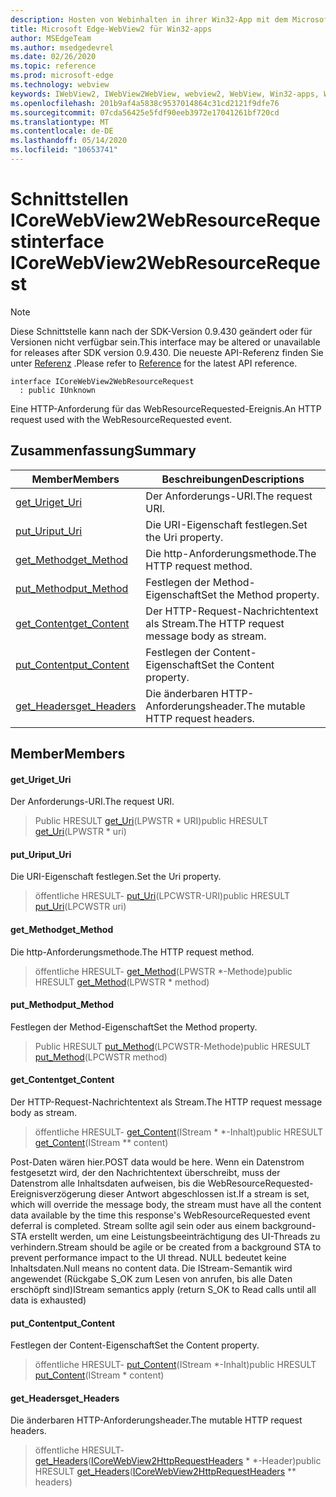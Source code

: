 ```yaml
---
description: Hosten von Webinhalten in ihrer Win32-App mit dem Microsoft Edge WebView2-Steuerelement
title: Microsoft Edge-WebView2 für Win32-apps
author: MSEdgeTeam
ms.author: msedgedevrel
ms.date: 02/26/2020
ms.topic: reference
ms.prod: microsoft-edge
ms.technology: webview
keywords: IWebView2, IWebView2WebView, webview2, WebView, Win32-apps, Win32, Edge, ICoreWebView2, ICoreWebView2Host, Browser-Steuerelement, Edge-HTML
ms.openlocfilehash: 201b9af4a5838c9537014864c31cd2121f9dfe76
ms.sourcegitcommit: 07cda56425e5fdf90eeb3972e17041261bf720cd
ms.translationtype: MT
ms.contentlocale: de-DE
ms.lasthandoff: 05/14/2020
ms.locfileid: "10653741"
---
```

# <span data-ttu-id="64c11-104">Schnittstellen ICoreWebView2WebResourceRequest</span><span class="sxs-lookup"><span data-stu-id="64c11-104">interface ICoreWebView2WebResourceRequest</span></span> 

> [!NOTE]
> <span data-ttu-id="64c11-105">Diese Schnittstelle kann nach der SDK-Version 0.9.430 geändert oder für Versionen nicht verfügbar sein.</span><span class="sxs-lookup"><span data-stu-id="64c11-105">This interface may be altered or unavailable for releases after SDK version 0.9.430.</span></span> <span data-ttu-id="64c11-106">Die neueste API-Referenz finden Sie unter [Referenz](../../../webview2-api-reference.md) .</span><span class="sxs-lookup"><span data-stu-id="64c11-106">Please refer to [Reference](../../../webview2-api-reference.md) for the latest API reference.</span></span>

```
interface ICoreWebView2WebResourceRequest
  : public IUnknown
```

<span data-ttu-id="64c11-107">Eine HTTP-Anforderung für das WebResourceRequested-Ereignis.</span><span class="sxs-lookup"><span data-stu-id="64c11-107">An HTTP request used with the WebResourceRequested event.</span></span>

## <span data-ttu-id="64c11-108">Zusammenfassung</span><span class="sxs-lookup"><span data-stu-id="64c11-108">Summary</span></span>

 <span data-ttu-id="64c11-109">Member</span><span class="sxs-lookup"><span data-stu-id="64c11-109">Members</span></span>                        | <span data-ttu-id="64c11-110">Beschreibungen</span><span class="sxs-lookup"><span data-stu-id="64c11-110">Descriptions</span></span>
--------------------------------|---------------------------------------------
[<span data-ttu-id="64c11-111">get_Uri</span><span class="sxs-lookup"><span data-stu-id="64c11-111">get_Uri</span></span>](#get_uri) | <span data-ttu-id="64c11-112">Der Anforderungs-URI.</span><span class="sxs-lookup"><span data-stu-id="64c11-112">The request URI.</span></span>
[<span data-ttu-id="64c11-113">put_Uri</span><span class="sxs-lookup"><span data-stu-id="64c11-113">put_Uri</span></span>](#put_uri) | <span data-ttu-id="64c11-114">Die URI-Eigenschaft festlegen.</span><span class="sxs-lookup"><span data-stu-id="64c11-114">Set the Uri property.</span></span>
[<span data-ttu-id="64c11-115">get_Method</span><span class="sxs-lookup"><span data-stu-id="64c11-115">get_Method</span></span>](#get_method) | <span data-ttu-id="64c11-116">Die http-Anforderungsmethode.</span><span class="sxs-lookup"><span data-stu-id="64c11-116">The HTTP request method.</span></span>
[<span data-ttu-id="64c11-117">put_Method</span><span class="sxs-lookup"><span data-stu-id="64c11-117">put_Method</span></span>](#put_method) | <span data-ttu-id="64c11-118">Festlegen der Method-Eigenschaft</span><span class="sxs-lookup"><span data-stu-id="64c11-118">Set the Method property.</span></span>
[<span data-ttu-id="64c11-119">get_Content</span><span class="sxs-lookup"><span data-stu-id="64c11-119">get_Content</span></span>](#get_content) | <span data-ttu-id="64c11-120">Der HTTP-Request-Nachrichtentext als Stream.</span><span class="sxs-lookup"><span data-stu-id="64c11-120">The HTTP request message body as stream.</span></span>
[<span data-ttu-id="64c11-121">put_Content</span><span class="sxs-lookup"><span data-stu-id="64c11-121">put_Content</span></span>](#put_content) | <span data-ttu-id="64c11-122">Festlegen der Content-Eigenschaft</span><span class="sxs-lookup"><span data-stu-id="64c11-122">Set the Content property.</span></span>
[<span data-ttu-id="64c11-123">get_Headers</span><span class="sxs-lookup"><span data-stu-id="64c11-123">get_Headers</span></span>](#get_headers) | <span data-ttu-id="64c11-124">Die änderbaren HTTP-Anforderungsheader.</span><span class="sxs-lookup"><span data-stu-id="64c11-124">The mutable HTTP request headers.</span></span>

## <span data-ttu-id="64c11-125">Member</span><span class="sxs-lookup"><span data-stu-id="64c11-125">Members</span></span>

#### <span data-ttu-id="64c11-126">get_Uri</span><span class="sxs-lookup"><span data-stu-id="64c11-126">get_Uri</span></span> 

<span data-ttu-id="64c11-127">Der Anforderungs-URI.</span><span class="sxs-lookup"><span data-stu-id="64c11-127">The request URI.</span></span>

> <span data-ttu-id="64c11-128">Public HRESULT [get_Uri](#get_uri)(LPWSTR \* URI)</span><span class="sxs-lookup"><span data-stu-id="64c11-128">public HRESULT [get_Uri](#get_uri)(LPWSTR \* uri)</span></span>

#### <span data-ttu-id="64c11-129">put_Uri</span><span class="sxs-lookup"><span data-stu-id="64c11-129">put_Uri</span></span> 

<span data-ttu-id="64c11-130">Die URI-Eigenschaft festlegen.</span><span class="sxs-lookup"><span data-stu-id="64c11-130">Set the Uri property.</span></span>

> <span data-ttu-id="64c11-131">öffentliche HRESULT- [put_Uri](#put_uri)(LPCWSTR-URI)</span><span class="sxs-lookup"><span data-stu-id="64c11-131">public HRESULT [put_Uri](#put_uri)(LPCWSTR uri)</span></span>

#### <span data-ttu-id="64c11-132">get_Method</span><span class="sxs-lookup"><span data-stu-id="64c11-132">get_Method</span></span> 

<span data-ttu-id="64c11-133">Die http-Anforderungsmethode.</span><span class="sxs-lookup"><span data-stu-id="64c11-133">The HTTP request method.</span></span>

> <span data-ttu-id="64c11-134">öffentliche HRESULT- [get_Method](#get_method)(LPWSTR \*-Methode)</span><span class="sxs-lookup"><span data-stu-id="64c11-134">public HRESULT [get_Method](#get_method)(LPWSTR \* method)</span></span>

#### <span data-ttu-id="64c11-135">put_Method</span><span class="sxs-lookup"><span data-stu-id="64c11-135">put_Method</span></span> 

<span data-ttu-id="64c11-136">Festlegen der Method-Eigenschaft</span><span class="sxs-lookup"><span data-stu-id="64c11-136">Set the Method property.</span></span>

> <span data-ttu-id="64c11-137">Public HRESULT [put_Method](#put_method)(LPCWSTR-Methode)</span><span class="sxs-lookup"><span data-stu-id="64c11-137">public HRESULT [put_Method](#put_method)(LPCWSTR method)</span></span>

#### <span data-ttu-id="64c11-138">get_Content</span><span class="sxs-lookup"><span data-stu-id="64c11-138">get_Content</span></span> 

<span data-ttu-id="64c11-139">Der HTTP-Request-Nachrichtentext als Stream.</span><span class="sxs-lookup"><span data-stu-id="64c11-139">The HTTP request message body as stream.</span></span>

> <span data-ttu-id="64c11-140">öffentliche HRESULT- [get_Content](#get_content)(IStream \* \*-Inhalt)</span><span class="sxs-lookup"><span data-stu-id="64c11-140">public HRESULT [get_Content](#get_content)(IStream \*\* content)</span></span>

<span data-ttu-id="64c11-141">Post-Daten wären hier.</span><span class="sxs-lookup"><span data-stu-id="64c11-141">POST data would be here.</span></span> <span data-ttu-id="64c11-142">Wenn ein Datenstrom festgesetzt wird, der den Nachrichtentext überschreibt, muss der Datenstrom alle Inhaltsdaten aufweisen, bis die WebResourceRequested-Ereignisverzögerung dieser Antwort abgeschlossen ist.</span><span class="sxs-lookup"><span data-stu-id="64c11-142">If a stream is set, which will override the message body, the stream must have all the content data available by the time this response's WebResourceRequested event deferral is completed.</span></span> <span data-ttu-id="64c11-143">Stream sollte agil sein oder aus einem background-STA erstellt werden, um eine Leistungsbeeinträchtigung des UI-Threads zu verhindern.</span><span class="sxs-lookup"><span data-stu-id="64c11-143">Stream should be agile or be created from a background STA to prevent performance impact to the UI thread.</span></span> <span data-ttu-id="64c11-144">NULL bedeutet keine Inhaltsdaten.</span><span class="sxs-lookup"><span data-stu-id="64c11-144">Null means no content data.</span></span> <span data-ttu-id="64c11-145">Die IStream-Semantik wird angewendet (Rückgabe S_OK zum Lesen von anrufen, bis alle Daten erschöpft sind)</span><span class="sxs-lookup"><span data-stu-id="64c11-145">IStream semantics apply (return S_OK to Read calls until all data is exhausted)</span></span>

#### <span data-ttu-id="64c11-146">put_Content</span><span class="sxs-lookup"><span data-stu-id="64c11-146">put_Content</span></span> 

<span data-ttu-id="64c11-147">Festlegen der Content-Eigenschaft</span><span class="sxs-lookup"><span data-stu-id="64c11-147">Set the Content property.</span></span>

> <span data-ttu-id="64c11-148">öffentliche HRESULT- [put_Content](#put_content)(IStream \*-Inhalt)</span><span class="sxs-lookup"><span data-stu-id="64c11-148">public HRESULT [put_Content](#put_content)(IStream \* content)</span></span>

#### <span data-ttu-id="64c11-149">get_Headers</span><span class="sxs-lookup"><span data-stu-id="64c11-149">get_Headers</span></span> 

<span data-ttu-id="64c11-150">Die änderbaren HTTP-Anforderungsheader.</span><span class="sxs-lookup"><span data-stu-id="64c11-150">The mutable HTTP request headers.</span></span>

> <span data-ttu-id="64c11-151">öffentliche HRESULT- [get_Headers](#get_headers)([ICoreWebView2HttpRequestHeaders](ICoreWebView2HttpRequestHeaders.md) \* \*-Header)</span><span class="sxs-lookup"><span data-stu-id="64c11-151">public HRESULT [get_Headers](#get_headers)([ICoreWebView2HttpRequestHeaders](ICoreWebView2HttpRequestHeaders.md) \*\* headers)</span></span>

